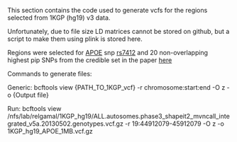 This section contains the code used to generate vcfs for the regions selected from 1KGP (hg19) v3 data.

Unfortunately, due to file size LD matrices cannot be stored on github, but a script to make them using plink is stored here.

Regions were selected for [APOE](https://www.snpedia.com/index.php/ApoE) snp [rs7412](https://www.ncbi.nlm.nih.gov/snp/?term=rs7412) and 20 non-overlapping highest pip SNPs from the credible set in the paper [here](https://www.nature.com/articles/s41586-021-03552-w)


Commands to generate files:

Generic:
bcftools view {PATH_TO_1KGP_vcf} -r chromosome:start:end -O z -o {Output file}

Run:
bcftools view /nfs/lab/relgamal/1KGP_hg19/ALL.autosomes.phase3_shapeit2_mvncall_integrated_v5a.20130502.genotypes.vcf.gz -r 19:44912079-45912079 -O z -o 1KGP_hg19_APOE_1MB.vcf.gz


